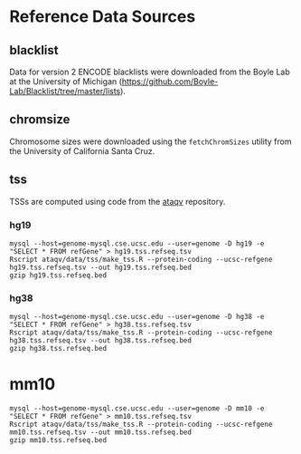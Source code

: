 # Reference Data Sources

## blacklist

Data for version 2 ENCODE blacklists were downloaded from the Boyle Lab at the University of Michigan (https://github.com/Boyle-Lab/Blacklist/tree/master/lists).

## chromsize

Chromosome sizes were downloaded using the `fetchChromSizes` utility from the University of California Santa Cruz.

## tss

TSSs are computed using code from the [ataqv](https://github.com/ParkerLab/ataqv/tree/master/data/tss) repository.

### hg19
```
mysql --host=genome-mysql.cse.ucsc.edu --user=genome -D hg19 -e "SELECT * FROM refGene" > hg19.tss.refseq.tsv
Rscript ataqv/data/tss/make_tss.R --protein-coding --ucsc-refgene hg19.tss.refseq.tsv --out hg19.tss.refseq.bed
gzip hg19.tss.refseq.bed
```

### hg38
```
mysql --host=genome-mysql.cse.ucsc.edu --user=genome -D hg38 -e "SELECT * FROM refGene" > hg38.tss.refseq.tsv
Rscript ataqv/data/tss/make_tss.R --protein-coding --ucsc-refgene hg38.tss.refseq.tsv --out hg38.tss.refseq.bed
gzip hg38.tss.refseq.bed
```

# mm10
```
mysql --host=genome-mysql.cse.ucsc.edu --user=genome -D mm10 -e "SELECT * FROM refGene" > mm10.tss.refseq.tsv
Rscript ataqv/data/tss/make_tss.R --protein-coding --ucsc-refgene mm10.tss.refseq.tsv --out mm10.tss.refseq.bed
gzip mm10.tss.refseq.bed
```
